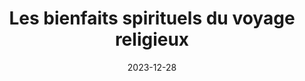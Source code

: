 ---
title: "Les bienfaits spirituels du voyage religieux"
excerpt: "Explorez comment les voyages religieux comme le Hajj et l'Omra transforment l'âme et renforcent la foi. Témoignages et réflexions spirituelles."
image: "https://images.pexels.com/photos/2895295/pexels-photo-2895295.jpeg"
date: 2023-12-28
category: "Spiritualité"
--- 